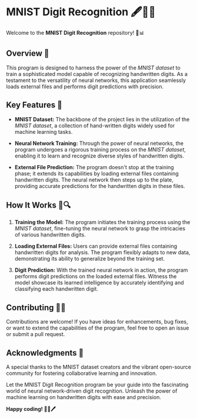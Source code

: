 # MNIST Digit Recognition 🖋️🔢🤖

Welcome to the **MNIST Digit Recognition** repository! 🌟📊

## Overview 📝

This program is designed to harness the power of the *MNIST dataset* to train a sophisticated model capable of recognizing handwritten digits. As a testament to the versatility of neural networks, this application seamlessly loads external files and performs digit predictions with precision.

## Key Features 🚀

- **MNIST Dataset:** The backbone of the project lies in the utilization of the *MNIST dataset*, a collection of hand-written digits widely used for machine learning tasks.

- **Neural Network Training:** Through the power of neural networks, the program undergoes a rigorous training process on the *MNIST dataset*, enabling it to learn and recognize diverse styles of handwritten digits.

- **External File Prediction:** The program doesn't stop at the training phase; it extends its capabilities by loading external files containing handwritten digits. The neural network then steps up to the plate, providing accurate predictions for the handwritten digits in these files.

## How It Works 🤖🔍

1. **Training the Model:** The program initiates the training process using the *MNIST dataset*, fine-tuning the neural network to grasp the intricacies of various handwritten digits.

2. **Loading External Files:** Users can provide external files containing handwritten digits for analysis. The program flexibly adapts to new data, demonstrating its ability to generalize beyond the training set.

3. **Digit Prediction:** With the trained neural network in action, the program performs digit predictions on the loaded external files. Witness the model showcase its learned intelligence by accurately identifying and classifying each handwritten digit.


## Contributing 🤝💡
Contributions are welcome! If you have ideas for enhancements, bug fixes, or want to extend the capabilities of the program, feel free to open an issue or submit a pull request.

## Acknowledgments 🙌
A special thanks to the MNIST dataset creators and the vibrant open-source community for fostering collaborative learning and innovation.

Let the MNIST Digit Recognition program be your guide into the fascinating world of neural network-driven digit recognition. Unleash the power of machine learning on handwritten digits with ease and precision. 

**Happy coding! 🚀🤖🖊️**


